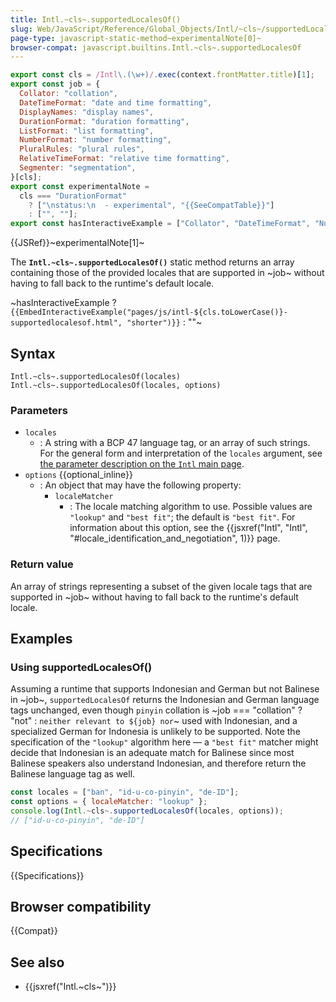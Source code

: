 ```yaml
---
title: Intl.~cls~.supportedLocalesOf()
slug: Web/JavaScript/Reference/Global_Objects/Intl/~cls~/supportedLocalesOf
page-type: javascript-static-method~experimentalNote[0]~
browser-compat: javascript.builtins.Intl.~cls~.supportedLocalesOf
---
```


```js setup
export const cls = /Intl\.(\w+)/.exec(context.frontMatter.title)[1];
export const job = {
  Collator: "collation",
  DateTimeFormat: "date and time formatting",
  DisplayNames: "display names",
  DurationFormat: "duration formatting",
  ListFormat: "list formatting",
  NumberFormat: "number formatting",
  PluralRules: "plural rules",
  RelativeTimeFormat: "relative time formatting",
  Segmenter: "segmentation",
}[cls];
export const experimentalNote =
  cls === "DurationFormat"
    ? ["\nstatus:\n  - experimental", "{{SeeCompatTable}}"]
    : ["", ""];
export const hasInteractiveExample = ["Collator", "DateTimeFormat", "NumberFormat", "PluralRules", "RelativeTimeFormat", "Segmenter"].includes(cls);
```

{{JSRef}}~experimentalNote[1]~

The **`Intl.~cls~.supportedLocalesOf()`** static method returns an array containing those of the provided locales that are supported in ~job~ without having to fall back to the runtime's default locale.

~hasInteractiveExample ? `
{{EmbedInteractiveExample("pages/js/intl-${cls.toLowerCase()}-supportedlocalesof.html", "shorter")}}
` : ""~

## Syntax

```js-nolint
Intl.~cls~.supportedLocalesOf(locales)
Intl.~cls~.supportedLocalesOf(locales, options)
```

### Parameters

- `locales`
  - : A string with a BCP 47 language tag, or an array of such strings. For the general form and interpretation of the `locales` argument, see [the parameter description on the `Intl` main page](/en-US/docs/Web/JavaScript/Reference/Global_Objects/Intl#locales_argument).
- `options` {{optional_inline}}
  - : An object that may have the following property:
    - `localeMatcher`
      - : The locale matching algorithm to use. Possible values are `"lookup"` and `"best fit"`; the default is `"best fit"`. For information about this option, see the {{jsxref("Intl", "Intl", "#locale_identification_and_negotiation", 1)}} page.

### Return value

An array of strings representing a subset of the given locale tags that are supported in ~job~ without having to fall back to the runtime's default locale.

## Examples

### Using supportedLocalesOf()

Assuming a runtime that supports Indonesian and German but not Balinese in ~job~, `supportedLocalesOf` returns the Indonesian and German language tags unchanged, even though `pinyin` collation is ~job === "collation" ? "not" : `neither relevant to ${job} nor`~ used with Indonesian, and a specialized German for Indonesia is unlikely to be supported. Note the specification of the `"lookup"` algorithm here — a `"best fit"` matcher might decide that Indonesian is an adequate match for Balinese since most Balinese speakers also understand Indonesian, and therefore return the Balinese language tag as well.

```js
const locales = ["ban", "id-u-co-pinyin", "de-ID"];
const options = { localeMatcher: "lookup" };
console.log(Intl.~cls~.supportedLocalesOf(locales, options));
// ["id-u-co-pinyin", "de-ID"]
```

## Specifications

{{Specifications}}

## Browser compatibility

{{Compat}}

## See also

- {{jsxref("Intl.~cls~")}}
